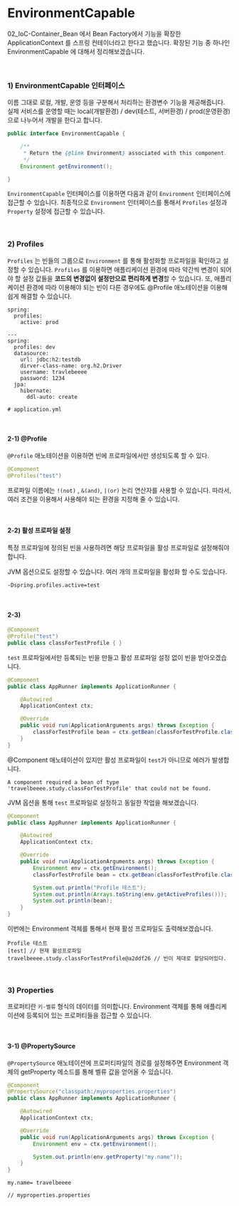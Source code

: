 # EnvironmentCapable	

02_IoC-Container_Bean 에서 Bean Factory에서 기능을 확장한 ApplicationContext 를 스프링 컨테이너라고 한다고 했습니다. 확장된 기능 중 하나인 EnvironmentCapable 에 대해서 정리해보겠습니다.

<br>

### 1) EnvironmentCapable 인터페이스

이름 그대로 로컬, 개발, 운영 등을 구분해서 처리하는 환경변수 기능을 제공해줍니다. 실제 서비스를 운영할 때는 local(개발환경) / dev(테스트, 서버환경) / prod(운영환경) 으로 나누어서 개발을 한다고 합니다.

```java
public interface EnvironmentCapable {

	/**
	 * Return the {@link Environment} associated with this component.
	 */
	Environment getEnvironment();

}
```

`EnvironmentCapable` 인터페이스를 이용하면 다음과 같이 `Environment` 인터페이스에 접근할 수 있습니다. 최종적으로 `Environment` 인터페이스를 통해서 `Profiles` 설정과 `Property` 설정에 접근할 수 있습니다.

<br>

### 2) Profiles

`Profiles` 는 빈들의 그룹으로 `Environment` 를 통해 활성화할 프로파일을 확인하고 설정할 수 있습니다. `Profiles` 를 이용하면 애플리케이션 환경에 따라 약간씩 변경이 되어야 할 설정 값들을 **코드의 변경없이 설정만으로 편리하게 변경**할 수 있습니다. 또, 애플리케이션 환경에 따라 이용해야 되는 빈이 다른 경우에도 @Profile 애노테이션을 이용해 쉽게 해결할 수 있습니다.

```properties
spring:
  profiles:
    active: prod

---
spring:
  profiles: dev
  datasource:
    url: jdbc:h2:testdb
    dirver-class-name: org.h2.Driver
    username: travlebeeee
    password: 1234
  jpa:
    hibernate:
      ddl-auto: create
      
# application.yml
```

<br>

#### 2-1) @Profile

`@Profile` 애노테이션을 이용하면  빈에 프로파일에서만 생성되도록 할 수 있다.

```java
@Component
@Profiles("test")
```

프로파일 이름에는 `!(not)` , `&(and)`, `|(or)` 논리 연산자를 사용할 수 있습니다. 따라서, 여러 조건을 이용해서 사용해야 되는 환경을 지정해 줄 수 있습니다.

<br>

#### 2-2) 활성 프로파일 설정

특정 프로파일에 정의된 빈을 사용하려면 해당 프로파일을 활성 프로파일로 설정해줘야합니다.

JVM 옵션으로도 설정할 수 있습니다. 여러 개의 프로파일을 활성화 할 수도 있습니다.

```properties
-Dspring.profiles.active=test
```

<br>

#### 2-3)

```java
@Component
@Profile("test")
public class classForTestProfile { }
```

`test` 프로파일에서만 등록되는 빈을 만들고 활성 프로파일 설정 없이 빈을 받아오겠습니다.

```java
@Component
public class AppRunner implements ApplicationRunner {

    @Autowired
    ApplicationContext ctx;

    @Override
    public void run(ApplicationArguments args) throws Exception {
        classForTestProfile bean = ctx.getBean(classForTestProfile.class);
    }
}
```

@Component 애노테이션이 있지만 활성 프로파일이 `test`가 아니므로 에러가 발생합니다.

```
A component required a bean of type 'travelbeeee.study.classForTestProfile' that could not be found.
```

JVM 옵션을 통해 `test` 프로파일로 설정하고 동일한 작업을 해보겠습니다.

```java
@Component
public class AppRunner implements ApplicationRunner {

    @Autowired
    ApplicationContext ctx;

    @Override
    public void run(ApplicationArguments args) throws Exception {
        Environment env = ctx.getEnvironment();
        classForTestProfile bean = ctx.getBean(classForTestProfile.class);

        System.out.println("Profile 테스트");
        System.out.println(Arrays.toString(env.getActiveProfiles()));
        System.out.println(bean);
    }
}
```

이번에는 Environment 객체를 통해서 현재 활성 프로파일도 출력해보겠습니다.

```
Profile 테스트
[test] // 현재 활성프로파일
travelbeeee.study.classForTestProfile@a2ddf26 // 빈이 제대로 할당되어있다.
```

<br>

### 3) Properties

프로퍼티란 `키-벨류` 형식의 데이터를 의미합니다. Environment 객체를 통해 애플리케이션에 등록되어 있는 프로퍼티들을 접근할 수 있습니다.

<br>

#### 3-1) @PropertySource

`@PropertySource` 애노테이션에 프로퍼티파일의 경로를 설정해주면 Environment 객체의 getProperty 메소드를 통해 벨류 값을 얻어올 수 있습니다.

```java
@Component
@PropertySource("classpath:/myproperties.properties")
public class AppRunner implements ApplicationRunner {

    @Autowired
    ApplicationContext ctx;

    @Override
    public void run(ApplicationArguments args) throws Exception {
        Environment env = ctx.getEnvironment();

        System.out.println(env.getProperty("my.name"));
    }
}
```

```properties
my.name= travelbeeee

// myproperties.properties
```

